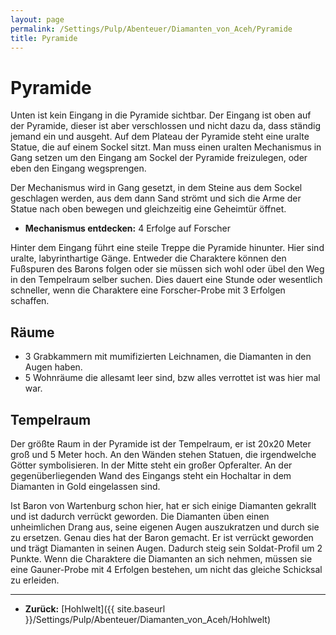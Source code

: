 ```yaml
---
layout: page
permalink: /Settings/Pulp/Abenteuer/Diamanten_von_Aceh/Pyramide
title: Pyramide
---
```


# Pyramide

Unten ist kein Eingang in die Pyramide sichtbar. Der Eingang ist oben auf der Pyramide, dieser ist aber verschlossen und nicht dazu da, dass ständig jemand ein und ausgeht. Auf dem Plateau der Pyramide steht eine uralte Statue, die auf einem Sockel sitzt. Man muss einen uralten Mechanismus in Gang setzen um den Eingang am Sockel der Pyramide freizulegen, oder eben den Eingang wegsprengen.

Der Mechanismus wird in Gang gesetzt, in dem Steine aus dem Sockel geschlagen werden, aus dem dann Sand strömt und sich die Arme der Statue nach oben bewegen und gleichzeitig eine Geheimtür öffnet.

- <strong>Mechanismus entdecken:</strong> 4 Erfolge auf Forscher

Hinter dem Eingang führt eine steile Treppe die Pyramide hinunter. Hier sind uralte, labyrinthartige Gänge. Entweder die Charaktere können den Fußspuren des Barons folgen oder sie müssen sich wohl oder übel den Weg in den Tempelraum selber suchen. Dies dauert eine Stunde oder wesentlich schneller, wenn die Charaktere eine Forscher-Probe mit 3 Erfolgen schaffen.

## Räume

- 3 Grabkammern mit mumifizierten Leichnamen, die Diamanten in den Augen haben.
- 5 Wohnräume die allesamt leer sind, bzw alles verrottet ist was hier mal war.

## Tempelraum

Der größte Raum in der Pyramide ist der Tempelraum, er ist 20x20 Meter groß und 5 Meter hoch. An den Wänden stehen Statuen, die irgendwelche Götter symbolisieren. In der Mitte steht ein großer Opferalter. An der gegenüberliegenden Wand des Eingangs steht ein Hochaltar in dem Diamanten in Gold eingelassen sind.

Ist Baron von Wartenburg schon hier, hat er sich einige Diamanten gekrallt und ist dadurch verrückt geworden. Die Diamanten üben einen unheimlichen Drang aus, seine eigenen Augen auszukratzen und durch sie zu ersetzen. Genau dies hat der Baron gemacht. Er ist verrückt geworden und trägt Diamanten in seinen Augen. Dadurch steig sein Soldat-Profil um 2 Punkte. Wenn die Charaktere die Diamanten an sich nehmen, müssen sie eine Gauner-Probe mit 4 Erfolgen bestehen, um nicht das gleiche Schicksal zu erleiden.

***
- <strong>Zurück:</strong> [Hohlwelt]({{ site.baseurl }}/Settings/Pulp/Abenteuer/Diamanten_von_Aceh/Hohlwelt)


